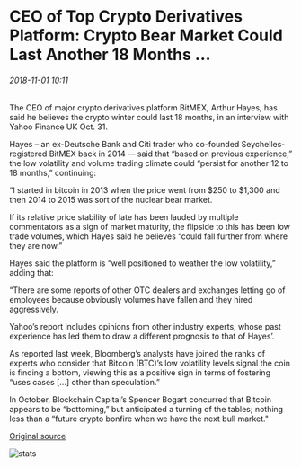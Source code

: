 # CEO of Top Crypto Derivatives Platform: Crypto Bear Market Could Last Another 18 Months ...

###### 2018-11-01 10:11

The CEO of major crypto derivatives platform BitMEX, Arthur Hayes, has said he believes the crypto winter could last 18 months, in an interview with Yahoo Finance UK Oct. 31.

Hayes – an ex-Deutsche Bank and Citi trader who co-founded Seychelles-registered BitMEX back in 2014 -– said that “based on previous experience,” the low volatility and volume trading climate could “persist for another 12 to 18 months,” continuing:

“I started in bitcoin in 2013 when the price went from $250 to $1,300 and then 2014 to 2015 was sort of the nuclear bear market.

If its relative price stability of late has been lauded by multiple commentators as a sign of market maturity, the flipside to this has been low trade volumes, which Hayes said he believes “could fall further from where they are now.”

Hayes said the platform is “well positioned to weather the low volatility,” adding that:

“There are some reports of other OTC dealers and exchanges letting go of employees because obviously volumes have fallen and they hired aggressively.

Yahoo’s report includes opinions from other industry experts, whose past experience has led them to draw a different prognosis to that of Hayes’.

As reported last week, Bloomberg’s analysts have joined the ranks of experts who consider that Bitcoin (BTC)’s low volatility levels signal the coin is finding a bottom, viewing this as a positive sign in terms of fostering “uses cases \[…\] other than speculation.”

In October, Blockchain Capital’s Spencer Bogart concurred that Bitcoin appears to be “bottoming,” but anticipated a turning of the tables; nothing less than a “future crypto bonfire when we have the next bull market."

[Original source](https://cointelegraph.com/news/ceo-of-top-crypto-derivatives-platform-crypto-bear-market-could-last-another-18-months)

![stats](https://c.statcounter.com/11760860/0/a89fa40b/1/ "stats")